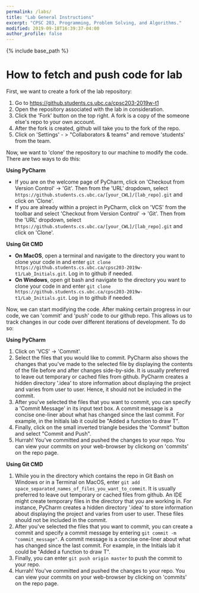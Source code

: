 ```yaml
---
permalink: /labs/
title: "Lab General Instructions"
excerpt: "CPSC 203, Programming, Problem Solving, and Algorithms."
modified: 2019-09-18T16:39:37-04:00
author_profile: false
---
```


{% include base_path %}

# How to fetch and push code for lab

First, we want to create a fork of the lab repository:
 1. Go to https://github.students.cs.ubc.ca/cpsc203-2019w-t1
 2. Open the repository associated with the lab in consideration.
 3. Click the 'Fork' button on the top right. A fork is a copy of the someone else's repo to your own account.
 4. After the fork is created, github will take you to the fork of the repo.
 5. Click on 'Settings' - > "Collaborators & teams" and remove 'students' from the team.
 
Now, we want to 'clone' the repository to our machine to modify the code. There are two ways to do this:
 
 **Using PyCharm** 
 - If you are on the welcome page of PyCharm, click on 'Checkout from Version Control' -> 'Git'. Then from the 'URL' dropdown, select `https://github.students.cs.ubc.ca/[your_CWL]/[lab_repo].git` and click on 'Clone'.
 - If you are already within a project in PyCharm, click on 'VCS' from the toolbar and select 'Checkout from Version Control' -> 'Git'. Then from the 'URL' dropdown, select `https://github.students.cs.ubc.ca/[your_CWL]/[lab_repo].git` and click on 'Clone'.
 
 **Using Git CMD** 
 - **On MacOS**, open a terminal and navigate to the directory you want to clone your code in and enter `git clone https://github.students.cs.ubc.ca/cpsc203-2019w-t1/Lab_Initials.git`. Log in to github if needed.
- **On Windows**, open git bash and navigate to the directory you want to clone your code in and enter `git clone https://github.students.cs.ubc.ca/cpsc203-2019w-t1/Lab_Initials.git`. Log in to github if needed.

Now, we can start modifying the code. After making certain progress in our code, we can 'commit' and 'push' code to our github repo. This allows us to track changes in our code over different iterations of development. To do so:

 **Using PyCharm** 
 
 1. Click on 'VCS' -> 'Commit'. 
 2. Select the files that you would like to commit. PyCharm also shows the changes that you've made to the selected file by displaying the contents of the file before and after changes side-by-side. It is usually preferred to leave out temporary or cached files from github. PyCharm creates a hidden directory '.idea' to store information about displaying the project and varies from user to user. Hence, it should not be included in the commit. 
 3. After you've selected the files that you want to commit, you can specify a 'Commit Message' in its input text box. A commit message is a concise one-liner about what has changed since the last commit. For example, in the Initials lab it could be "Added a function to draw T". 
 4. Finally, click on the small inverted triangle besides the 'Commit" button and select "Commit and Push". 
 5. Hurrah! You've committed and pushed the changes to your repo. You can view your commits on your web-browser by clickong on 'commits' on the repo page. 
 
 
 **Using Git CMD** 
 
 1. While you in the directory which contains the repo in Git Bash on Windows or in a Terminal on MacOS, enter `git add space_separated_names_of_files_you_want_to_commit`. It is usually preferred to leave out temporary or cached files from github. An IDE might create temporary files in the directory that you are working in. For instance, PyCharm creates a hidden directory '.idea' to store information about displaying the project and varies from user to user. These files should not be included in the commit. 
 2. After you've selected the files that you want to commit, you can create a commit and specify a commit message by entering `git commit -m "commit_message"`. A commit message is a concise one-liner about what has changed since the last commit. For example, in the Initials lab it could be "Added a function to draw T". 
 3. Finally, you can enter `git push origin master` to push the commit to your repo. 
 4. Hurrah! You've committed and pushed the changes to your repo. You can view your commits on your web-browser by clicking on 'commits' on the repo page. 

